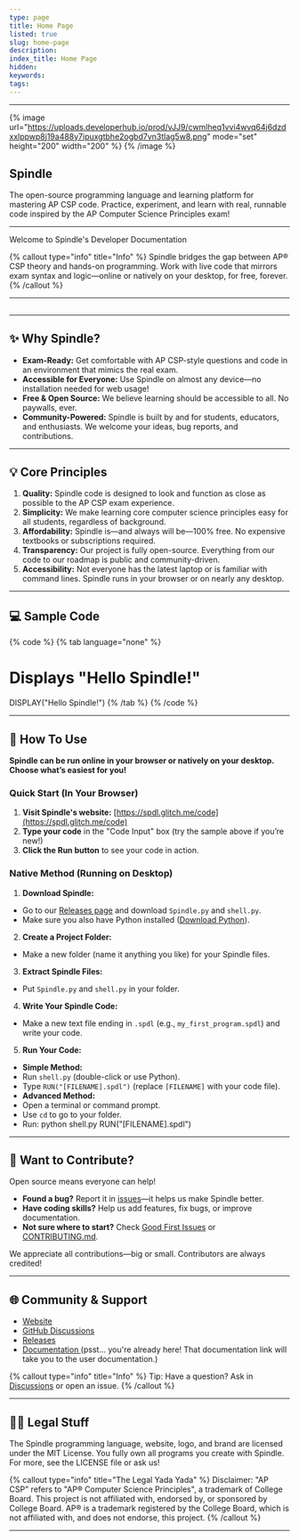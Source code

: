 ```yaml
---
type: page
title: Home Page
listed: true
slug: home-page
description: 
index_title: Home Page
hidden: 
keywords: 
tags: 
---
```


---

{% image url="https://uploads.developerhub.io/prod/vJJ9/cwmlheq1vvi4wvq64j6dzdxxlppwp8j19a488y7ipuxgtbhe2ogbd7vn3tlag5w8.png" mode="set" height="200" width="200" %}
{% /image %}

## Spindle 

The open-source programming language and learning platform for mastering AP CSP code. Practice, experiment, and learn with real, runnable code inspired by the AP Computer Science Principles exam! 

---

Welcome to Spindle's Developer Documentation

{% callout type="info" title="Info" %}
Spindle bridges the gap between AP® CSP theory and hands-on programming. Work with live code that mirrors exam syntax and logic—online or natively on your desktop, for free, forever.
{% /callout %}

---

## 

---

## ✨ Why Spindle?

- **Exam-Ready:** Get comfortable with AP CSP-style questions and code in an environment that mimics the real exam.
- **Accessible for Everyone:** Use Spindle on almost any device—no installation needed for web usage!
- **Free & Open Source:** We believe learning should be accessible to all. No paywalls, ever.
- **Community-Powered:** Spindle is built by and for students, educators, and enthusiasts. We welcome your ideas, bug reports, and contributions.

---

## 💡 Core Principles

1. **Quality:** Spindle code is designed to look and function as close as possible to the AP CSP exam experience.
2. **Simplicity:** We make learning core computer science principles easy for all students, regardless of background.
3. **Affordability:** Spindle is—and always will be—100% free. No expensive textbooks or subscriptions required.
4. **Transparency:** Our project is fully open-source. Everything from our code to our roadmap is public and community-driven.
5. **Accessibility:** Not everyone has the latest laptop or is familiar with command lines. Spindle runs in your browser or on nearly any desktop.

---

## 💻 Sample Code

{% code %}
{% tab language="none" %}
# Displays "Hello Spindle!"
DISPLAY("Hello Spindle!")
{% /tab %}
{% /code %}

---

## 🔨 How To Use

**Spindle can be run online in your browser or natively on your desktop. Choose what’s easiest for you!**

### Quick Start (In Your Browser)

1. **Visit Spindle's website:** [https://spdl.glitch.me/code](https://spdl.glitch.me/code)
2. **Type your code** in the "Code Input" box (try the sample above if you’re new!)
3. **Click the Run button** to see your code in action.

### Native Method (Running on Desktop)

1. **Download Spindle:**

- Go to our [Releases page](https://github.com/matthewl580/Spindle/releases) and download `Spindle.py` and `shell.py`.
- Make sure you also have Python installed ([Download Python](https://www.python.org/downloads/)).

2. **Create a Project Folder:**

- Make a new folder (name it anything you like) for your Spindle files.

3. **Extract Spindle Files:**

- Put `Spindle.py` and `shell.py` in your folder.

4. **Write Your Spindle Code:**

- Make a new text file ending in `.spdl` (e.g., `my_first_program.spdl`) and write your code.

5. **Run Your Code:**

- **Simple Method:**
- Run `shell.py` (double-click or use Python).
- Type `RUN("[FILENAME].spdl")` (replace `[FILENAME]` with your code file).
- **Advanced Method:**
- Open a terminal or command prompt.
- Use `cd` to go to your folder.
- Run:
    python shell.py RUN("[FILENAME].spdl")

---

## 🚂 Want to Contribute?

Open source means everyone can help!

- **Found a bug?** Report it in [issues](https://github.com/matthewl580/Spindle/issues)—it helps us make Spindle better.
- **Have coding skills?** Help us add features, fix bugs, or improve documentation.
- **Not sure where to start?** Check [Good First Issues](https://github.com/matthewl580/Spindle/labels/good%20first%20issue) or [CONTRIBUTING.md](https://github.com/matthewl580/Spindle/blob/main/CONTRIBUTING.md).

We appreciate all contributions—big or small. Contributors are always credited!

---

## 🌐 Community & Support

- [Website](https://spdl.netlify.app/)
- [GitHub Discussions](https://github.com/matthewl580/Spindle/discussions)
- [Releases](https://github.com/matthewl580/Spindle/releases)
- [Documentation ](https://spdl.netlify.app/docs/user/)(psst... you're already here! That documentation link will take you to the user documentation.)

{% callout type="info" title="Info" %}
Tip: Have a question? Ask in [Discussions](https://github.com/matthewl580/Spindle/discussions) or open an issue.
{% /callout %}

---

## 🧑‍⚖️ Legal Stuff

The Spindle programming language, website, logo, and brand are licensed under the MIT License.
You fully own all programs you create with Spindle. For more, see the LICENSE file or ask us!

{% callout type="info" title="The Legal Yada Yada" %}
Disclaimer:
"AP CSP" refers to "AP® Computer Science Principles", a trademark of College Board. This project is not affiliated with, endorsed by, or sponsored by College Board.
AP® is a trademark registered by the College Board, which is not affiliated with, and does not endorse, this project.
{% /callout %}

---